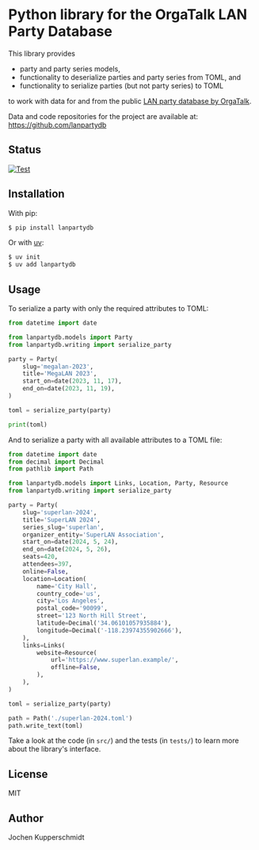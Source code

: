 # Python library for the OrgaTalk LAN Party Database

This library provides

- party and party series models,
- functionality to deserialize parties and party series from TOML, and
- functionality to serialize parties (but not party series) to TOML

to work with data for and from the public [LAN party database by
OrgaTalk](https://lanpartydb.orgatalk.de/).

Data and code repositories for the project are available at:
https://github.com/lanpartydb


## Status

[![Test](https://github.com/lanpartydb/lib-python/actions/workflows/test.yml/badge.svg)](https://github.com/lanpartydb/lib-python/actions/workflows/test.yml)


## Installation

With pip:

```sh
$ pip install lanpartydb
```

Or with [uv](https://docs.astral.sh/uv/):

```sh
$ uv init
$ uv add lanpartydb
```


## Usage

To serialize a party with only the required attributes to TOML:

```py
from datetime import date

from lanpartydb.models import Party
from lanpartydb.writing import serialize_party

party = Party(
    slug='megalan-2023',
    title='MegaLAN 2023',
    start_on=date(2023, 11, 17),
    end_on=date(2023, 11, 19),
)

toml = serialize_party(party)

print(toml)
```

And to serialize a party with all available attributes to a TOML file:

```py
from datetime import date
from decimal import Decimal
from pathlib import Path

from lanpartydb.models import Links, Location, Party, Resource
from lanpartydb.writing import serialize_party

party = Party(
    slug='superlan-2024',
    title='SuperLAN 2024',
    series_slug='superlan',
    organizer_entity='SuperLAN Association',
    start_on=date(2024, 5, 24),
    end_on=date(2024, 5, 26),
    seats=420,
    attendees=397,
    online=False,
    location=Location(
        name='City Hall',
        country_code='us',
        city='Los Angeles',
        postal_code='90099',
        street='123 North Hill Street',
        latitude=Decimal('34.06101057935884'),
        longitude=Decimal('-118.23974355902666'),
    ),
    links=Links(
        website=Resource(
            url='https://www.superlan.example/',
            offline=False,
        ),
    ),
)

toml = serialize_party(party)

path = Path('./superlan-2024.toml')
path.write_text(toml)
```

Take a look at the code (in `src/`) and the tests (in `tests/`) to learn
more about the library's interface.


## License

MIT


## Author

Jochen Kupperschmidt
